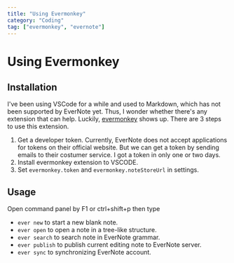 ```yaml
---
title: "Using Evermonkey"
category: "Coding"
tag: ["evermonkey", "evernote"]
---
```


# Using Evermonkey #

## Installation ##

I've been using VSCode for a while and used to Markdown, which has not been supported by EverNote yet. Thus, I wonder whether there's any extension that can help. Luckily, [evermonkey](https://github.com/michalyao/evermonkey) shows up. There are 3 steps to use this extension.

1. Get a developer token. Currently, EverNote does not accept applications for tokens on their official website. But we can get a token by sending emails to their costumer service. I got a token in only one or two days.
2. Install evermonkey extension to VSCODE.
3. Set `evermonkey.token` and `evermonkey.noteStoreUrl` in settings.

## Usage ##

Open command panel by F1 or ctrl+shift+p then type

* `ever new` to start a new blank note.
* `ever open` to open a note in a tree-like structure.
* `ever search` to search note in EverNote grammar.
* `ever publish` to publish current editing note to EverNote server.
* `ever sync` to synchronizing EverNote account.